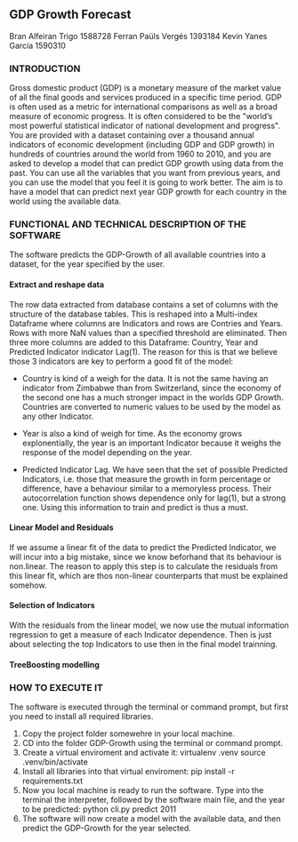 ## GDP Growth Forecast

Bran Alfeiran Trigo 1588728
Ferran Paüls Vergés 1393184
Kevin Yanes García 1590310

### INTRODUCTION

Gross domestic product (GDP) is a monetary measure of the market value
of all the final goods and services produced in a specific time period. GDP is
often used as a metric for international comparisons as well as a broad measure
of economic progress. It is often considered to be the "world’s most powerful
statistical indicator of national development and progress".
You are provided with a dataset containing over a thousand annual indicators of economic development (including GDP and GDP growth) in hundreds of
countries around the world from 1960 to 2010, and you are asked to develop a
model that can predict GDP growth using data from the past. You can use all the
variables that you want from previous years, and you can use the model that you
feel it is going to work better. The aim is to have a model that can predict next
year GDP growth for each country in the world using the available data.

### FUNCTIONAL AND TECHNICAL DESCRIPTION OF THE SOFTWARE

The software predicts the GDP-Growth of all available countries into a dataset, for the year specified by the user. 

#### Extract and reshape data

The row data extracted from database contains a set of columns with the structure of the database tables. This is reshaped into a Multi-index Dataframe where columns are Indicators and rows are Contries and Years. Rows with more NaN values than a specified threshold are eliminated. Then three more columns are added to this Dataframe: Country, Year and Predicted Indicator indicator Lag(1). The reason for this is that we believe those 3 indicators are key to perform a good fit of the model: 
  - Country is kind of a weigh for the data. It is not the same having an indicator from Zimbabwe than from Switzerland, since the economy of the second one has a much stronger impact in the worlds GDP Growth. Countries are converted to numeric values to be used by the model as any other Indicator.
  
  - Year is also a kind of weigh for time. As the economy grows explonentially, the year is an important Indicator because it weighs the response of the model depending on the year.  
  
  - Predicted Indicator Lag. We have seen that the set of possible Predicted Indicators, i.e. those that measure the growth in form percentage or difference, have a behaviour similar to a memoryless process. Their autocorrelation function shows dependence only for lag(1), but a strong one. Using this information to train and predict is thus a must. 

#### Linear Model and Residuals

If we assume a linear fit of the data to predict the Predicted Indicator, we will incur into a big mistake, since we know beforhand that its behaviour is non.linear. The reason to apply this step is to calculate the residuals from this linear fit, which are thos non-linear counterparts that must be explained somehow.

#### Selection of Indicators

With the residuals from the linear model, we now use the mutual information regression to get a measure of each Indicator dependence. Then is just about selecting the top Indicators to use then in the final model trainning. 

#### TreeBoosting modelling

#### 

### HOW TO EXECUTE IT

The software is executed through the terminal or command prompt, but first you need to install all required libraries.

1) Copy the project folder somewehre in your local machine.
2) CD into the folder GDP-Growth using the terminal or command prompt. 
3) Create a virtual enviroment and activate it: 
    virtualenv .venv
    source .venv/bin/activate
4) Install all libraries into that virtual enviroment:
    pip install -r requirements.txt
5) Now you local machine is ready to run the software. Type into the terminal the interpreter, followed by the software main file, and the year to be predicted:
    python cli.py predict 2011
6) The software will now create a model with the available data, and then predict the GDP-Growth for the year selected.


